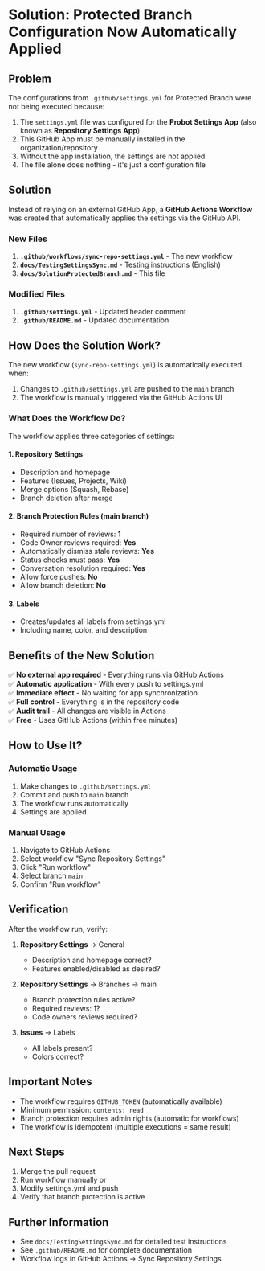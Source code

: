 # Solution: Protected Branch Configuration Now Automatically Applied

## Problem

The configurations from `.github/settings.yml` for Protected Branch were not being executed because:

1. The `settings.yml` file was configured for the **Probot Settings App** (also known as **Repository Settings App**)
2. This GitHub App must be manually installed in the organization/repository
3. Without the app installation, the settings are not applied
4. The file alone does nothing - it's just a configuration file

## Solution

Instead of relying on an external GitHub App, a **GitHub Actions Workflow** was created that automatically applies the settings via the GitHub API.

### New Files

1. **`.github/workflows/sync-repo-settings.yml`** - The new workflow
2. **`docs/TestingSettingsSync.md`** - Testing instructions (English)
3. **`docs/SolutionProtectedBranch.md`** - This file

### Modified Files

1. **`.github/settings.yml`** - Updated header comment
2. **`.github/README.md`** - Updated documentation

## How Does the Solution Work?

The new workflow (`sync-repo-settings.yml`) is automatically executed when:

1. Changes to `.github/settings.yml` are pushed to the `main` branch
2. The workflow is manually triggered via the GitHub Actions UI

### What Does the Workflow Do?

The workflow applies three categories of settings:

#### 1. Repository Settings
- Description and homepage
- Features (Issues, Projects, Wiki)
- Merge options (Squash, Rebase)
- Branch deletion after merge

#### 2. Branch Protection Rules (main branch)
- Required number of reviews: **1**
- Code Owner reviews required: **Yes**
- Automatically dismiss stale reviews: **Yes**
- Status checks must pass: **Yes**
- Conversation resolution required: **Yes**
- Allow force pushes: **No**
- Allow branch deletion: **No**

#### 3. Labels
- Creates/updates all labels from settings.yml
- Including name, color, and description

## Benefits of the New Solution

✅ **No external app required** - Everything runs via GitHub Actions  
✅ **Automatic application** - With every push to settings.yml  
✅ **Immediate effect** - No waiting for app synchronization  
✅ **Full control** - Everything is in the repository code  
✅ **Audit trail** - All changes are visible in Actions  
✅ **Free** - Uses GitHub Actions (within free minutes)

## How to Use It?

### Automatic Usage

1. Make changes to `.github/settings.yml`
2. Commit and push to `main` branch
3. The workflow runs automatically
4. Settings are applied

### Manual Usage

1. Navigate to GitHub Actions
2. Select workflow "Sync Repository Settings"
3. Click "Run workflow"
4. Select branch `main`
5. Confirm "Run workflow"

## Verification

After the workflow run, verify:

1. **Repository Settings** → General
   - Description and homepage correct?
   - Features enabled/disabled as desired?

2. **Repository Settings** → Branches → main
   - Branch protection rules active?
   - Required reviews: 1?
   - Code owners reviews required?

3. **Issues** → Labels
   - All labels present?
   - Colors correct?

## Important Notes

- The workflow requires `GITHUB_TOKEN` (automatically available)
- Minimum permission: `contents: read`
- Branch protection requires admin rights (automatic for workflows)
- The workflow is idempotent (multiple executions = same result)

## Next Steps

1. Merge the pull request
2. Run workflow manually or
3. Modify settings.yml and push
4. Verify that branch protection is active

## Further Information

- See `docs/TestingSettingsSync.md` for detailed test instructions
- See `.github/README.md` for complete documentation
- Workflow logs in GitHub Actions → Sync Repository Settings

